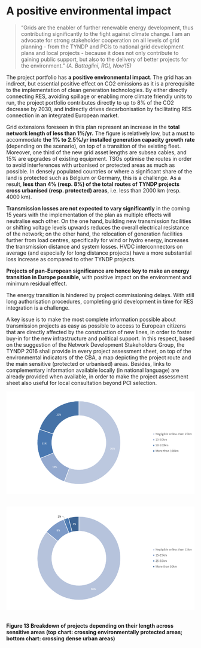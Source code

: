 # A positive environmental impact

>“Grids are the enabler of further renewable energy development, thus contributing significantly to the fight against climate change. I am an advocate for strong stakeholder cooperation on all levels of grid planning - from the TYNDP and PCIs to national grid development plans and local projects - because it does not only contribute to gaining public support, but also to the delivery of better projects for the environment.”
><cite>(A. Battaglini, RGI, Nov/15) </cite>


The project portfolio has **a positive environmental impact**.
The grid has an indirect, but essential positive effect on CO2 emissions as it is a prerequisite to the implementation of clean generation technologies. By either directly connecting RES, avoiding spillage or enabling more climate friendly units to run, the project portfolio contributes directly to up to 8% of the CO2 decrease by 2030, and indirectly drives decarbonisation by facilitating RES connection in an integrated European market.

Grid extensions foreseen in this plan represent an increase in the **total network length of less than 1%/yr.** The figure is relatively low, but a must to accommodate **the 1% to 2.5%/yr installed generation capacity growth rate** (depending on the scenario), on top of a transition of the existing fleet. 
Moreover, one third of the new grid asset lengths are subsea cables, and 15% are upgrades of existing equipment. TSOs optimise the routes in order to avoid interferences with urbanised or protected areas as much as possible. In densely populated countries or where a significant share of the land is protected such as Belgium or Germany, this is a challenge. As a result, **less than 4% (resp. 8%) of the total routes of TYNDP projects cross urbanised (resp. protected) areas**, i.e. less than 2000 km (resp. 4000 km).  

**Transmission losses are not expected to vary significantly** in the coming 15 years with the implementation of the plan as multiple effects will neutralise each other. On the one hand, building new transmission facilities or shifting voltage levels upwards reduces the overall electrical resistance of the network; on the other hand, the relocation of generation facilities further from load centres, specifically for wind or hydro energy, increases the transmission distance and system losses. HVDC interconnectors on average (and especially for long distance projects) have a more substantial loss increase as compared to other TYNDP projects.

**Projects of pan-European significance are hence key to make an energy transition in Europe possible,** with positive impact on the environment and minimum residual effect.

The energy transition is hindered by project commissioning delays. With still long authorisation procedures, completing grid development in time for RES integration is a challenge. 

A key issue is to make the most complete information possible about transmission projects as easy as possible to access to European citizens that are directly affected by the construction of new lines, in order to foster buy-in for the new infrastructure and political support. In this respect, based on the suggestion of the Network Development Stakeholders Group, the TYNDP 2016 shall provide in every project assessment sheet, on top of the environmental indicators of the CBA, a map depicting the project route and the main sensitive (protected or urbanised) areas. Besides, links to complementary information available locally (in national language) are already provided when available, in order to make the project assessment sheet also useful for local consultation beyond PCI selection. 

![Breakdown of projects depending on their length across sensitive areas (top chart: crossing environmentally protected areas; bottom chart: crossing dense urban areas)](../images/S1.png) &nbsp;

![Breakdown of projects depending on their length across sensitive areas (top chart: crossing environmentally protected areas; bottom chart: crossing dense urban areas)](../images/S2.png) &nbsp;

**Figure 13 Breakdown of projects depending on their length across sensitive areas (top chart: crossing environmentally protected areas; bottom chart: crossing dense urban areas)**


